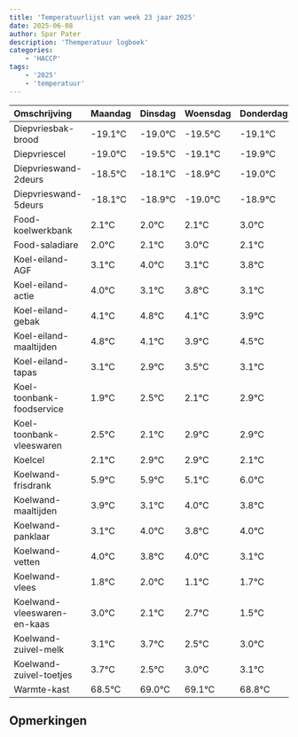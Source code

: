 ```yaml
---
title: 'Temperatuurlijst van week 23 jaar 2025'
date: 2025-06-08
author: Spar Pater
description: 'Themperatuur logboek'
categories:
    - 'HACCP'
tags:
    - '2025'
    - 'temperatuur'
---
```

|Omschrijving|Maandag|Dinsdag|Woensdag|Donderdag|Vrijdag|Zaterdag|Zondag|
|:---|:---|:---|:---|:---|:---|:---|:---|
|Diepvriesbak-brood|-19.1°C|-19.0°C|-19.5°C|-19.1°C|-19.9°C|-20.0°C|-19.9°C|
|Diepvriescel|-19.0°C|-19.5°C|-19.1°C|-19.9°C|-20.0°C|-19.9°C|-19.0°C|
|Diepvrieswand-2deurs|-18.5°C|-18.1°C|-18.9°C|-19.0°C|-18.9°C|-18.0°C|-18.9°C|
|Diepvrieswand-5deurs|-18.1°C|-18.9°C|-19.0°C|-18.9°C|-18.0°C|-18.9°C|-18.2°C|
|Food-koelwerkbank|2.1°C|2.0°C|2.1°C|3.0°C|2.1°C|2.8°C|2.1°C|
|Food-saladiare|2.0°C|2.1°C|3.0°C|2.1°C|2.8°C|2.1°C|1.9°C|
|Koel-eiland-AGF|3.1°C|4.0°C|3.1°C|3.8°C|3.1°C|2.9°C|3.5°C|
|Koel-eiland-actie|4.0°C|3.1°C|3.8°C|3.1°C|2.9°C|3.5°C|3.1°C|
|Koel-eiland-gebak|4.1°C|4.8°C|4.1°C|3.9°C|4.5°C|4.1°C|4.9°C|
|Koel-eiland-maaltijden|4.8°C|4.1°C|3.9°C|4.5°C|4.1°C|4.9°C|4.9°C|
|Koel-eiland-tapas|3.1°C|2.9°C|3.5°C|3.1°C|3.9°C|3.9°C|3.1°C|
|Koel-toonbank-foodservice|1.9°C|2.5°C|2.1°C|2.9°C|2.9°C|2.1°C|3.0°C|
|Koel-toonbank-vleeswaren|2.5°C|2.1°C|2.9°C|2.9°C|2.1°C|3.0°C|2.8°C|
|Koelcel|2.1°C|2.9°C|2.9°C|2.1°C|3.0°C|2.8°C|3.0°C|
|Koelwand-frisdrank|5.9°C|5.9°C|5.1°C|6.0°C|5.8°C|6.0°C|5.1°C|
|Koelwand-maaltijden|3.9°C|3.1°C|4.0°C|3.8°C|4.0°C|3.1°C|3.7°C|
|Koelwand-panklaar|3.1°C|4.0°C|3.8°C|4.0°C|3.1°C|3.7°C|2.5°C|
|Koelwand-vetten|4.0°C|3.8°C|4.0°C|3.1°C|3.7°C|2.5°C|3.0°C|
|Koelwand-vlees|1.8°C|2.0°C|1.1°C|1.7°C|0.5°C|1.0°C|1.1°C|
|Koelwand-vleeswaren-en-kaas|3.0°C|2.1°C|2.7°C|1.5°C|2.0°C|2.1°C|1.8°C|
|Koelwand-zuivel-melk|3.1°C|3.7°C|2.5°C|3.0°C|3.1°C|2.8°C|2.1°C|
|Koelwand-zuivel-toetjes|3.7°C|2.5°C|3.0°C|3.1°C|2.8°C|2.1°C|3.1°C|
|Warmte-kast|68.5°C|69.0°C|69.1°C|68.8°C|68.1°C|69.1°C|69.1°C|

## Opmerkingen


